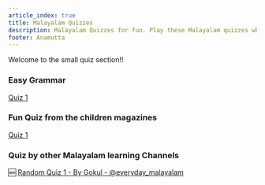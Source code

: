 ```yaml
---
article_index: true
title: Malayalam Quizzes
description: Malayalam Quizzes for fun. Play these Malayalam quizzes when you need a bit of motivation.
footer: Anamutta
---
```


Welcome to the small quiz section!!

### Easy Grammar

[Quiz 1](./first_quiz.md) <br>

### Fun Quiz from the children magazines

[Quiz 1](./second_quiz.md)

### Quiz by other Malayalam learning Channels

:new: [Random Quiz 1 - By Gokul - @everyday_malayalam](./guest/gokul/Q1.md)

<PropellerAds2 />
